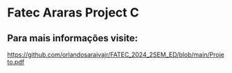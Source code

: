 # Fatec Araras Project C

## Para mais informações visite:
https://github.com/orlandosaraivajr/FATEC_2024_2SEM_ED/blob/main/Projeto.pdf
